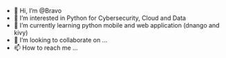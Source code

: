 - 👋 Hi, I’m @Bravo
- 👀 I’m interested in Python for Cybersecurity, Cloud and Data 
- 🌱 I’m currently learning python mobile and web application (dnango and kivy)
- 💞️ I’m looking to collaborate on ...
- 📫 How to reach me ...

<!---
bravoo1/bravoo1 is a ✨ special ✨ repository because its `README.md` (this file) appears on your GitHub profile.
You can click the Preview link to take a look at your changes.
--->
